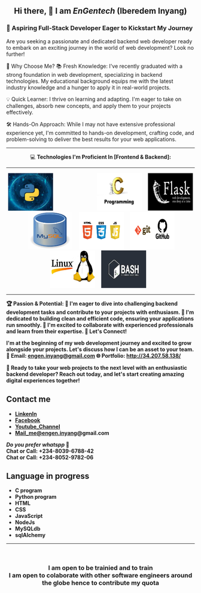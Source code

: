 ## <p align="center"> Hi there, 👋  I am <i><span font-size="50px">EnGentech</i> (Iberedem Inyang) </p>
### 🌟 Aspiring Full-Stack Developer Eager to Kickstart My Journey
Are you seeking a passionate and dedicated backend web developer ready to embark on an exciting journey in the world of web development? Look no further!

🚀 Why Choose Me?
📚 Fresh Knowledge: I've recently graduated with a strong foundation in web development, specializing in backend technologies. My educational background equips me with the latest industry knowledge and a hunger to apply it in real-world projects.

💡 Quick Learner: I thrive on learning and adapting. I'm eager to take on challenges, absorb new concepts, and apply them to your projects effectively.

🛠️ Hands-On Approach: While I may not have extensive professional experience yet, I'm committed to hands-on development, crafting code, and problem-solving to deliver the best results for your web applications.

<div align='center'>
  <p>
  <hr>
    💻 <b>Technologies I'm Proficient In [Frontend & Backend]:<b><hr>
  </p>
  <p align="center">
    <img src="python.jpg" alt="Alt Text" width="120px" height="100px" style="margin-right: 100px">&nbsp;&nbsp;&nbsp;&nbsp;
    <img src="c_language.jpeg" alt="Alt Text" width="120px" height="100px">&nbsp;&nbsp;&nbsp;&nbsp;
    <img src="flask.webp" alt="Alt Text" width="120px" height="100px">&nbsp;&nbsp;&nbsp;&nbsp;
    <img src="mysql.jpeg" alt="Alt Text" width="120px" height="100px">&nbsp;&nbsp;&nbsp;&nbsp;
    <img src="frontends.jpg" alt="Alt Text" width="120px" height="100px">&nbsp;&nbsp;&nbsp;&nbsp;
    <img src="git_github.png" alt="Alt Text" width="120px" height="100px">&nbsp;&nbsp;&nbsp;&nbsp;
    <img src="linux.jpeg" alt="Alt Text" width="120px" height="100px">&nbsp;&nbsp;&nbsp;&nbsp;
    <img src="bash.jpeg" alt="Alt Text" width="120px" height="100px">&nbsp;&nbsp;&nbsp;&nbsp;
  </p>
  <hr>
  
</div>


🏆 Passion & Potential:
🌟 I'm eager to dive into challenging backend development tasks and contribute to your projects with enthusiasm.
🌟 I'm dedicated to building clean and efficient code, ensuring your applications run smoothly.
🌟 I'm excited to collaborate with experienced professionals and learn from their expertise.
🔗 Let's Connect!

I'm at the beginning of my web development journey and excited to grow alongside your projects. Let's discuss how I can be an asset to your team.
📧 Email: engen.inyang@gmail.com 
🌐 Portfolio: http://34.207.58.138/

🚀 Ready to take your web projects to the next level with an enthusiastic backend developer? Reach out today, and let's start creating amazing digital experiences together!


## Contact me
* <a href="https://www.linkedin.com/in/iberedem-inyang-3b88ba223/">LinkenIn
* <a href="https://web.facebook.com/engr.gentle.1/"> Facebook
* <a href="https://www.youtube.com/channel/UCYmk2Fu0B1nre0N2Q05Zp_A">Youtube_Channel
* <a href=“mailto:engen.inyang@email.com”>Mail_me@engen.inyang@gmail.com</a>

_Do you prefer <i>whatspp</i>_ 🤔<br>
<b>Chat or Call: +234-8039-6788-42</b><br>
<b>Chat or Call: +234-8052-9782-06</b>
  
  
  ## Language in progress
 * C program
 * Python program
 * HTML
 * CSS
 * JavaScript
 * NodeJs
 * MySQLdb
 * sqlAlchemy
  <hr><br>
  
 ### <p align="center"> I am open to be trainied and to train  <br>I am open to colaborate with other software engineers around the globe hence to contribute my quota </p>
<!--
**EnGentech/EnGentech** is a ✨ _special_ ✨ repository because its `README.md` (this file) appears on your GitHub profile.

Here are some ideas to get you started:

- 🔭 I’m currently working on ...
- 🌱 I’m currently learning ...
- 👯 I’m looking to collaborate on ...
- 🤔 I’m looking for help with ...
- 💬 Ask me about ...
- 📫 How to reach me: ...
- 😄 Pronouns: ...
- ⚡ Fun fact: ...
-->
